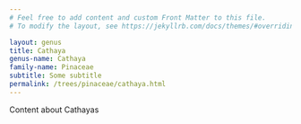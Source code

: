 ```yaml
---
# Feel free to add content and custom Front Matter to this file.
# To modify the layout, see https://jekyllrb.com/docs/themes/#overriding-theme-defaults

layout: genus
title: Cathaya
genus-name: Cathaya
family-name: Pinaceae
subtitle: Some subtitle
permalink: /trees/pinaceae/cathaya.html
---
```


Content about Cathayas